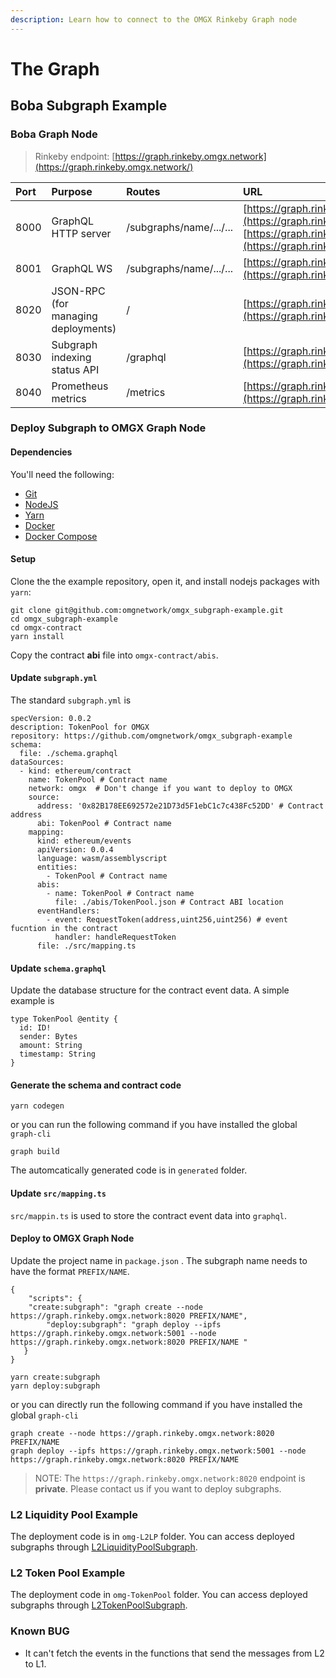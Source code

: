 ```yaml
---
description: Learn how to connect to the OMGX Rinkeby Graph node
---
```


# The Graph

## Boba Subgraph Example

### Boba Graph Node

> Rinkeby endpoint: [https://graph.rinkeby.omgx.network](https://graph.rinkeby.omgx.network/)

| **Port** | **Purpose** | **Routes** | URL | **Permission** |
| :--- | :--- | :--- | :--- | :--- |
| 8000 | GraphQL HTTP server | /subgraphs/name/.../... | [https://graph.rinkeby.omgx.network](https://graph.rinkeby.omgx.network/) [https://graph.rinkeby.omgx.network:8000](https://graph.rinkeby.omgx.network:8000/) | Public |
| 8001 | GraphQL WS | /subgraphs/name/.../... | [https://graph.rinkeby.omgx.network:8001](https://graph.rinkeby.omgx.network:8001/) | Public |
| 8020 | JSON-RPC \(for managing deployments\) | / | [https://graph.rinkeby.omgx.network:8020](https://graph.rinkeby.omgx.network:8020/) | Private |
| 8030 | Subgraph indexing status API | /graphql | [https://graph.rinkeby.omgx.network:8030](https://graph.rinkeby.omgx.network:8030/) | Public |
| 8040 | Prometheus metrics | /metrics | [https://graph.rinkeby.omgx.network:8040](https://graph.rinkeby.omgx.network:8040/) | Public |

### Deploy Subgraph to OMGX Graph Node

#### Dependencies

You'll need the following:

* [Git](https://git-scm.com/downloads)
* [NodeJS](https://nodejs.org/en/download/)
* [Yarn](https://classic.yarnpkg.com/en/docs/install)
* [Docker](https://docs.docker.com/get-docker/)
* [Docker Compose](https://docs.docker.com/compose/install/)

#### Setup

Clone the the example repository, open it, and install nodejs packages with `yarn`:

```text
git clone git@github.com:omgnetwork/omgx_subgraph-example.git
cd omgx_subgraph-example
cd omgx-contract
yarn install
```

Copy the contract **abi** file into `omgx-contract/abis`.

#### Update `subgraph.yml`

The standard `subgraph.yml` is

```text
specVersion: 0.0.2
description: TokenPool for OMGX
repository: https://github.com/omgnetwork/omgx_subgraph-example
schema:
  file: ./schema.graphql
dataSources:
  - kind: ethereum/contract
    name: TokenPool # Contract name
    network: omgx  # Don't change if you want to deploy to OMGX
    source:
      address: '0x82B178EE692572e21D73d5F1ebC1c7c438Fc52DD' # Contract address
      abi: TokenPool # Contract name
    mapping:
      kind: ethereum/events
      apiVersion: 0.0.4
      language: wasm/assemblyscript
      entities:
        - TokenPool # Contract name
      abis:
        - name: TokenPool # Contract name
          file: ./abis/TokenPool.json # Contract ABI location
      eventHandlers:
        - event: RequestToken(address,uint256,uint256) # event fucntion in the contract
          handler: handleRequestToken
      file: ./src/mapping.ts
```

#### Update `schema.graphql`

Update the database structure for the contract event data. A simple example is

```text
type TokenPool @entity {
  id: ID!
  sender: Bytes
  amount: String
  timestamp: String
}
```

#### Generate the schema and contract code

```text
yarn codegen
```

or you can run the following command if you have installed the global `graph-cli`

```text
graph build
```

The automcatically generated code is in `generated` folder.

#### Update `src/mapping.ts`

`src/mappin.ts` is used to store the contract event data into `graphql`.

#### Deploy to OMGX Graph Node

Update the project name in `package.json` . The subgraph name needs to have the format `PREFIX/NAME`.

```text
{
    "scripts": {
	"create:subgraph": "graph create --node https://graph.rinkeby.omgx.network:8020 PREFIX/NAME",
        "deploy:subgraph": "graph deploy --ipfs https://graph.rinkeby.omgx.network:5001 --node https://graph.rinkeby.omgx.network:8020 PREFIX/NAME "
   }
}
```

```text
yarn create:subgraph
yarn deploy:subgraph
```

or you can directly run the following command if you have installed the global `graph-cli`

```text
graph create --node https://graph.rinkeby.omgx.network:8020 PREFIX/NAME
graph deploy --ipfs https://graph.rinkeby.omgx.network:5001 --node https://graph.rinkeby.omgx.network:8020 PREFIX/NAME 
```

> NOTE: The `https://graph.rinkeby.omgx.network:8020` endpoint is **private**. Please contact us if you want to deploy subgraphs.

### L2 Liquidity Pool Example

The deployment code is in `omg-L2LP` folder. You can access deployed subgraphs through [L2LiquidityPoolSubgraph](https://graph.rinkeby.omgx.network/subgraphs/name/omgx/L2LiquidityPool).

### L2 Token Pool Example

The deployment code in `omg-TokenPool` folder. You can access deployed subgraphs through [L2TokenPoolSubgraph](https://graph.rinkeby.omgx.network/subgraphs/name/omgx/TokenPool).

### Known BUG

* It can't fetch the events in the functions that send the messages from L2 to L1.

